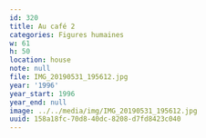 ```yaml
---
id: 320
title: Au café 2
categories: Figures humaines
w: 61
h: 50
location: house
note: null
file: IMG_20190531_195612.jpg
year: '1996'
year_start: 1996
year_end: null
image: ../../media/img/IMG_20190531_195612.jpg
uuid: 158a18fc-70d8-40dc-8208-d7fd8423c040
---
```


